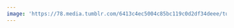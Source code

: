 ```yaml
---
image: 'https://78.media.tumblr.com/6413c4ec5004c85bc119c0d2df34deee/tumblr_p8vuqtyIKh1tbdx3so1_1280.jpg'
---
```

